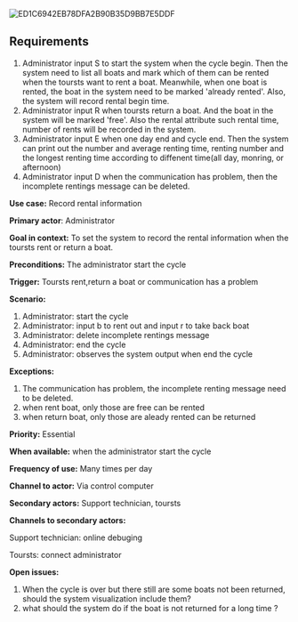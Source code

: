 ![ED1C6942EB78DFA2B90B35D9BB7E5DDF](https://tva1.sinaimg.cn/large/006y8mN6ly1g7gpuf1wk8j31400u04qp.jpg)



## Requirements

1. Administrator input S to start the system when the cycle begin. Then the system need to list all boats and mark which of them can be rented when the toursts want to rent a boat. Meanwhile, when one boat is rented, the boat in the system need to be marked 'already rented'. Also, the system will record rental begin time.
2. Administrator input R when toursts return a boat. And the boat in the system will be marked 'free'. Also the rental attribute such rental time, number of rents will be recorded in the system.
3. Administrator input E when one day end and cycle end. Then the system can print out the number and average renting time, renting number and the longest renting time according to diffenent time(all day, monring, or afternoon)
4. Administrator input D when the communication has problem, then the incomplete rentings message can be deleted.



**Use case:** Record rental information

**Primary actor**: Administrator

**Goal in context:** To set the system to record the rental information when the toursts rent or return a boat.

**Preconditions:** The administrator start the cycle

**Trigger:** Toursts rent,return a boat or communication has a problem

**Scenario:**

1. Administrator: start the cycle
2. Administrator: input b to rent out and input r to take back boat
3. Administrator: delete incomplete rentings message
4. Administrator: end the cycle
5. Administrator: observes the system output when end the cycle

**Exceptions:**

1. The communication has problem, the incomplete renting message need to be deleted.
2. when rent boat, only those are free can be rented
3. when return boat, only those are aleady rented can be returned

**Priority:**  Essential

**When available:**  when the administrator start the cycle

**Frequency of use:** Many times per day

**Channel to actor:** Via control computer

**Secondary actors:** Support technician, toursts

**Channels to secondary actors:**

Support technician: online debuging

Toursts: connect administrator

**Open issues:**

1. When the cycle is over but there still are some boats not been returned, should the system visualization include them?
2. what should the system do if the boat is not returned for a long time ?

